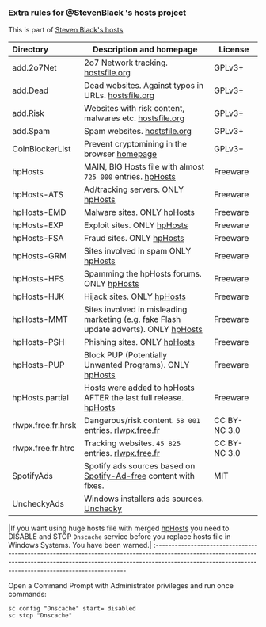 ### Extra rules for @StevenBlack 's hosts project

This is part of [Steven Black's hosts](https://github.com/StevenBlack/hosts)

| Directory   	 	 | Description and homepage                          	 																| License
:--------------------|----------------------------------------------------------------------------------------------------------------------|-----------------|
| add.2o7Net  		 | 2o7 Network tracking. [hostsfile.org](http://hostsfile.org/hosts.html) 												| GPLv3+
| add.Dead    		 | Dead websites. Against typos in URLs. [hostsfile.org](http://hostsfile.org/hosts.html) 		 						| GPLv3+
| add.Risk   	 	 | Websites with risk content, malwares etc.	[hostsfile.org](http://hostsfile.org/hosts.html)						| GPLv3+
| add.Spam   	 	 | Spam websites. [hostsfile.org](http://hostsfile.org/hosts.html)                            	 						| GPLv3+
| CoinBlockerList    | Prevent cryptomining in the browser [homepage](https://github.com/ZeroDot1/CoinBlockerLists)                         | GPLv3+
| hpHosts		 	 | MAIN, BIG Hosts file with almost `725 000` entries. [hpHosts](https://www.hosts-file.net)							| Freeware
| hpHosts-ATS		 | Ad/tracking servers. ONLY [hpHosts](https://www.hosts-file.net)			                                            | Freeware
| hpHosts-EMD		 | Malware sites. ONLY [hpHosts](https://www.hosts-file.net)				                                            | Freeware
| hpHosts-EXP		 | Exploit sites. ONLY [hpHosts](https://www.hosts-file.net)				                                            | Freeware
| hpHosts-FSA		 | Fraud sites. ONLY [hpHosts](https://www.hosts-file.net)				                                                | Freeware
| hpHosts-GRM	 	 | Sites involved in spam ONLY [hpHosts](https://www.hosts-file.net)                                                    | Freeware
| hpHosts-HFS		 | Spamming the hpHosts forums. ONLY [hpHosts](https://www.hosts-file.net)				                                | Freeware
| hpHosts-HJK	 	 | Hijack sites. ONLY [hpHosts](https://www.hosts-file.net)				                                                | Freeware
| hpHosts-MMT		 | Sites involved in misleading marketing (e.g. fake Flash update adverts). ONLY [hpHosts](https://www.hosts-file.net)  | Freeware
| hpHosts-PSH	 	 | Phishing sites. ONLY  [hpHosts](https://www.hosts-file.net)							                              	| Freeware
| hpHosts-PUP    	 | Block PUP (Potentially Unwanted Programs). ONLY [hpHosts](https://www.hosts-file.net)								| Freeware
| hpHosts.partial	 | Hosts were added to hpHosts AFTER the last full release. [hpHosts](https://www.hosts-file.net)						| Freeware
| rlwpx.free.fr.hrsk | Dangerous/risk content. `58 001` entries. [rlwpx.free.fr](http://rlwpx.free.fr/WPFF/hosts.htm)						| CC BY-NC 3.0
| rlwpx.free.fr.htrc | Tracking websites. `45 825` entries. [rlwpx.free.fr](http://rlwpx.free.fr/WPFF/hosts.htm)							| CC BY-NC 3.0
| SpotifyAds  	     |Spotify ads sources based on [Spotify-Ad-free](https://github.com/CHEF-KOCH/Spotify-Ad-free) content with fixes.      | MIT
| UncheckyAds 	 	 | Windows installers ads sources. [Unchecky](https://unchecky.com/)         	 										|

|If you want using huge hosts file with merged [hpHosts](https://www.hosts-file.net) you need to DISABLE and STOP `Dnscache` service before you replace hosts file in Windows Systems. You have been warned.|
:---------------------------------------------------------------------------------------------------------------------------------------------------------------------------------------------------------------------------------

Open a Command Prompt with Administrator privileges and run once commands:

```
sc config "Dnscache" start= disabled
sc stop "Dnscache"
```
